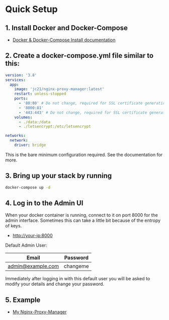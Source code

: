 # Quick Setup

## 1. Install Docker and Docker-Compose

- [Docker & Docker-Compose Install documentation](https://github.com/lSukiChanl/docker/tree/main/docker-installation "Docker && Docker-Compose Install documentation")

## 2. Create a docker-compose.yml file similar to this:

```yaml
version: '3.8'
services:
  app:
    image: 'jc21/nginx-proxy-manager:latest'
    restart: unless-stopped
    ports:
      - '80:80' # Do not change, required for SSL certificate generation
      - '8000:81'
      - '443:443' # Do not change, required for SSL certificate generation
    volumes:
      - ./data:/data
      - ./letsencrypt:/etc/letsencrypt

networks:
  network:
    driver: bridge
```

This is the bare minimum configuration required. See the documentation for more.

## 3. Bring up your stack by running

```bash
docker-compose up -d
```

## 4. Log in to the Admin UI
When your docker container is running, connect to it on port 8000 for the admin interface. Sometimes this can take a little bit because of the entropy of keys.

- [http://your-ip:8000](http://your-ip:8000 "http://your-ip:8000")

Default Admin User:

| Email | Password  |
| ------------ | ------------ |
| admin@example.com  | changeme  |

Immediately after logging in with this default user you will be asked to modify your details and change your password.

## 5. Example

- [My Nginx-Proxy-Manager](https://npm.ichimonogatari.com/login "My Nginx-Proxy-Manager")